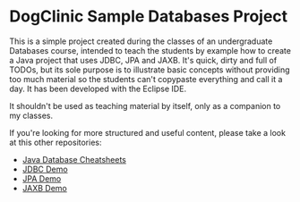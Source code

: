 DogClinic Sample Databases Project
==================================

This is a simple project created during the classes of an undergraduate Databases course,
intended to teach the students by example how to create a Java project that uses JDBC, JPA
and JAXB. It's quick, dirty and full of TODOs, but its sole purpose is to illustrate basic
concepts without providing too much material so the students can't copypaste everything
and call it a day. It has been developed with the Eclipse IDE.

It shouldn't be used as teaching material by itself, only as a companion to my classes.

If you're looking for more structured and useful content, please take a look at this other
repositories:

- [Java Database Cheatsheets](https://github.com/rgarciacarmona/Java-Database-Cheatsheets)
- [JDBC Demo](https://github.com/rgarciacarmona/JDBC-Demo)
- [JPA Demo](https://github.com/rgarciacarmona/JPA-Demo)
- [JAXB Demo](https://github.com/rgarciacarmona/JAXB-Demo)
